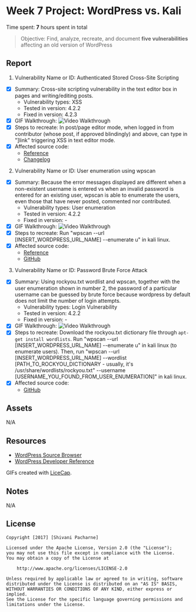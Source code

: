 # Week 7 Project: WordPress vs. Kali

Time spent: **7** hours spent in total

> Objective: Find, analyze, recreate, and document **five vulnerabilities** affecting an old version of WordPress

## Report

1. Vulnerability Name or ID: Authenticated Stored Cross-Site Scripting
  - [x] Summary: Cross-site scripting vulnerability in the text editor box in pages and writing/editing posts.
    - Vulnerability types: XSS
    - Tested in version: 4.2.2 
    - Fixed in version: 4.2.3
  - [x] GIF Walkthrough: <img src='https://i.imgur.com/VHB6dsI.gif' title='Video Walkthrough' width='' alt='Video Walkthrough' width="50%" />
  - [x] Steps to recreate: In post/page editor mode, when logged in from contributor (whose post, if approved blindingly) and above, can type in "<a href="[caption code=">]</a><a title=" onmouseover=alert('test')  ">link</a>" triggering XSS in text editor mode. 
  - [x] Affected source code: 
    - [Reference](https://klikki.fi/adv/wordpress3.html)
    - [Changelog](https://core.trac.wordpress.org/browser/branches/4.2/src/wp-includes/class-wp-editor.php?rev=33361)
2. Vulnerability Name or ID: User enumeration using wpscan
  - [x] Summary: Because the error messages displayed are different when a non-existent username is entered vs when an invalid password is entered for an existing user, wpscan is able to enumerate the users, even those that have never posted, commented nor contributed.
    - Vulnerability types: User enumeration
    - Tested in version: 4.2.2
    - Fixed in version: -
  - [x] GIF Walkthrough: <img src='https://i.imgur.com/gHyTwKu.gif' title='Video Walkthrough' width='' alt='Video Walkthrough' width="50%" />
  - [x] Steps to recreate: Run "wpscan --url [INSERT_WORDPRESS_URL_NAME] --enumerate u" in kali linux.
  - [x] Affected source code:
    - [Reference](https://www.wpwhitesecurity.com/wordpress-security/wordpress-username-disclosure-vulnerability/)
    - [GitHub](https://github.com/WordPress/WordPress/blob/4.2-branch/wp-login.php)
3. Vulnerability Name or ID: Password Brute Force Attack
  - [x] Summary: Using rockyou.txt wordlist and wpscan, together with the user enumeration shown in number 2, the password of a particular username can be guessed by brute force because wordpress by default does not limit the number of login attempts.
    - Vulnerability types: Login Vulnerability
    - Tested in version: 4.2.2
    - Fixed in version: -
  - [x] GIF Walkthrough: <img src='https://i.imgur.com/JuRY8cF.gif' title='Video Walkthrough' width='' alt='Video Walkthrough' width="50%" />
  - [x] Steps to recreate: Download the rockyou.txt dictionary file through `apt-get install wordlists`. Run "wpscan --url [INSERT_WORDPRESS_URL_NAME] --enumerate u" in kali linux (to enumerate users). Then, run "wpscan --url [INSERT_WORDPRESS_URL_NAME] --wordlist [PATH_TO_ROCKYOU_DICTIONARY - usually, it's /usr/share/wordlists/rockyou.txt" --username [USERNAME_YOU_FOUND_FROM_USER_ENUMERATION]" in kali linux.
  - [x] Affected source code:
    - [GitHub](https://core.trac.wordpress.org/browser/tags/version/src/source_file.php)

## Assets

N/A

## Resources

- [WordPress Source Browser](https://core.trac.wordpress.org/browser/)
- [WordPress Developer Reference](https://developer.wordpress.org/reference/)

GIFs created with [LiceCap](http://www.cockos.com/licecap/).

## Notes

N/A

## License

    Copyright [2017] [Shivani Pacharne]

    Licensed under the Apache License, Version 2.0 (the "License");
    you may not use this file except in compliance with the License.
    You may obtain a copy of the License at

        http://www.apache.org/licenses/LICENSE-2.0

    Unless required by applicable law or agreed to in writing, software
    distributed under the License is distributed on an "AS IS" BASIS,
    WITHOUT WARRANTIES OR CONDITIONS OF ANY KIND, either express or implied.
    See the License for the specific language governing permissions and
    limitations under the License.
